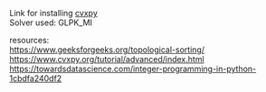 Link for installing [cvxpy](https://www.cvxpy.org/install/)  
Solver used: GLPK_MI

resources:  
https://www.geeksforgeeks.org/topological-sorting/  
https://www.cvxpy.org/tutorial/advanced/index.html  
https://towardsdatascience.com/integer-programming-in-python-1cbdfa240df2
